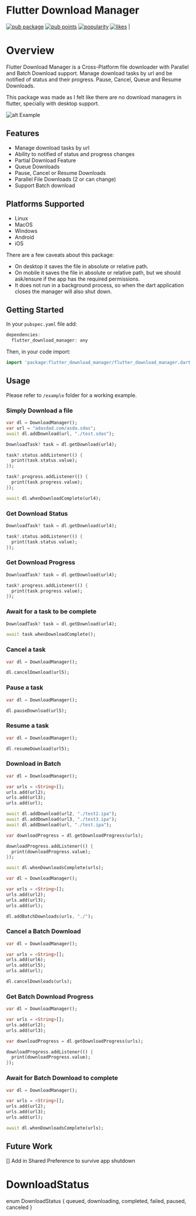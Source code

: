 Flutter Download Manager
===========

[![pub package](https://img.shields.io/pub/v/flutter_download_manager.svg)](https://pub.dev/packages/flutter_download_manager)
[![pub points](https://badges.bar/flutter_download_manager/pub%20points)](https://pub.dev/packages/flutter_download_manager/score)
[![popularity](https://badges.bar/flutter_download_manager/popularity)](https://pub.dev/packages/flutter_download_manager/score)
[![likes](https://badges.bar/flutter_download_manager/likes)](https://pub.dev/packages/flutter_download_manager/score) |

Overview
========
Flutter Download Manager is a Cross-Platform file downloader with Parallel and Batch Download support. Manage download tasks by url and be notified of status and their progress. Pause, Cancel, Queue and Resume Downloads. 

This package was made as I felt like there are no download managers in flutter, specially with desktop support. 

![alt Example](files/screenshot1.png "Download Manager Example")

## Features

* Manage download tasks by url
* Ability to notified of status and progress changes
* Partial Download Feature
* Queue Downloads
* Pause, Cancel or Resume Downloads
* Parallel File Downloads (2 or can change)
* Support Batch download

## Platforms Supported

- Linux
- MacOS
- Windows
- Android 
- iOS

There are a few caveats about this package:
- On desktop it saves the file in absolute or relative path.
- On mobile it saves the file in absolute or relative path, but we should ask/ensure if the app has the required permissions.
- It does not run in a background process, so when the dart application closes the manager will also shut down.

## Getting Started

In your `pubspec.yaml` file add:

```dart
dependencies:
  flutter_download_manager: any
```
Then, in your code import:
```dart
import 'package:flutter_download_manager/flutter_download_manager.dart';
```

## Usage

Please refer to `/example` folder for a working example.

### Simply Download a file

```dart
var dl = DownloadManager();
var url = "adasdad.com/asda.sdas";
await dl.addDownload(url, "./test.sdas");

DownloadTask? task = dl.getDownload(url4);

task?.status.addListener(() {
  print(task.status.value);
});

task?.progress.addListener(() {
  print(task.progress.value);
});

await dl.whenDownloadComplete(url4);
```

### Get Download Status


```dart
DownloadTask? task = dl.getDownload(url4);

task?.status.addListener(() {
  print(task.status.value);
});
```
### Get Download Progress


```dart
DownloadTask? task = dl.getDownload(url4);

task?.progress.addListener(() {
  print(task.progress.value);
});
```

### Await for a task to be complete

```dart
DownloadTask? task = dl.getDownload(url4);

await task.whenDownloadComplete();
```

### Cancel a task

  ```dart
var dl = DownloadManager();

dl.cancelDownload(url5);
```

### Pause a task

  ```dart
var dl = DownloadManager();

dl.pauseDownload(url5);
```

### Resume a task

  ```dart
var dl = DownloadManager();

dl.resumeDownload(url5);
```

### Download in Batch

```dart
var dl = DownloadManager();

var urls = <String>[];
urls.add(url2);
urls.add(url3);
urls.add(url);

await dl.addDownload(url2, "./test2.ipa");
await dl.addDownload(url3, "./test3.ipa");
await dl.addDownload(url, "./test.ipa");

var downloadProgress = dl.getDownloadProgress(urls);

downloadProgress.addListener(() {
  print(downloadProgress.value);
});

await dl.whenDownloadsComplete(urls);
```

```dart
var dl = DownloadManager();

var urls = <String>[];
urls.add(url2);
urls.add(url3);
urls.add(url);

dl.addBatchDownloads(urls, "./");
```

### Cancel a Batch Download

  ```dart
var dl = DownloadManager();

var urls = <String>[];
urls.add(url6);
urls.add(url5);
urls.add(url);

dl.cancelDownloads(urls);
```
### Get Batch Download Progress

```dart
var dl = DownloadManager();

var urls = <String>[];
urls.add(url2);
urls.add(url3);

var downloadProgress = dl.getDownloadProgress(urls);

downloadProgress.addListener(() {
  print(downloadProgress.value);
});
```

### Await for Batch Download to complete

```dart
var dl = DownloadManager();

var urls = <String>[];
urls.add(url2);
urls.add(url3);
urls.add(url);

await dl.whenDownloadsComplete(urls);
```

## Future Work

[] Add in Shared Preference to survive app shutdown

# DownloadStatus

enum DownloadStatus { queued, downloading, completed, failed, paused, canceled }
